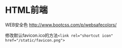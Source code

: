 # HTML前端

WEB安全色 <http://www.bootcss.com/p/websafecolors/>

修改默认favicon.ico的方法`<link rel="shortcut icon" href="/static/favicon.png">`

